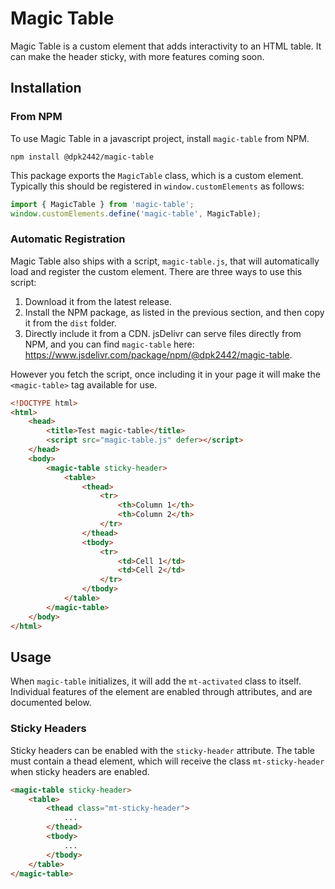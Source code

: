 # Magic Table

Magic Table is a custom element that adds interactivity to an HTML table. It can make the header sticky, with more
features coming soon.

## Installation

### From NPM

To use Magic Table in a javascript project, install `magic-table` from NPM.

```shell
npm install @dpk2442/magic-table
```

This package exports the `MagicTable` class, which is a custom element. Typically this should be registered in
`window.customElements` as follows:

```js
import { MagicTable } from 'magic-table';
window.customElements.define('magic-table', MagicTable);
```

### Automatic Registration

Magic Table also ships with a script, `magic-table.js`, that will automatically load and register the custom element.
There are three ways to use this script:

1. Download it from the latest release.
2. Install the NPM package, as listed in the previous section, and then copy it from the `dist` folder.
3. Directly include it from a CDN. jsDelivr can serve files directly from NPM, and you can find `magic-table` here:
   https://www.jsdelivr.com/package/npm/@dpk2442/magic-table.

However you fetch the script, once including it in your page it will make the `<magic-table>` tag available for use.

```html
<!DOCTYPE html>
<html>
    <head>
        <title>Test magic-table</title>
        <script src="magic-table.js" defer></script>
    </head>
    <body>
        <magic-table sticky-header>
            <table>
                <thead>
                    <tr>
                        <th>Column 1</th>
                        <th>Column 2</th>
                    </tr>
                </thead>
                <tbody>
                    <tr>
                        <td>Cell 1</td>
                        <td>Cell 2</td>
                    </tr>
                </tbody>
            </table>
        </magic-table>
    </body>
</html>
```

## Usage

When `magic-table` initializes, it will add the `mt-activated` class to itself. Individual features of the element are
enabled through attributes, and are documented below.

### Sticky Headers

Sticky headers can be enabled with the `sticky-header` attribute. The table must contain a thead element, which will
receive the class `mt-sticky-header` when sticky headers are enabled.

```html
<magic-table sticky-header>
    <table>
        <thead class="mt-sticky-header">
            ...
        </thead>
        <tbody>
            ...
        </tbody>
    </table>
</magic-table>
```
